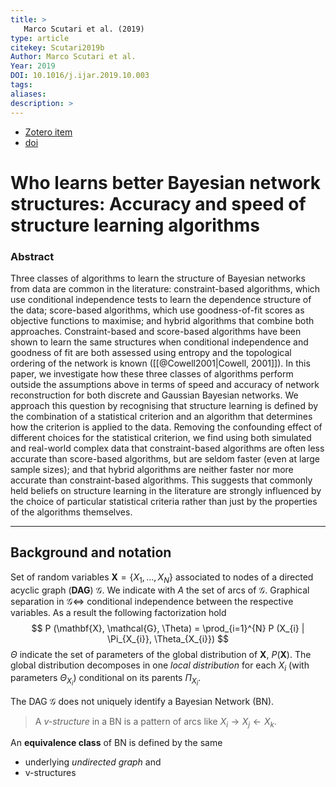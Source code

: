 ```yaml
---
title: >
   Marco Scutari et al. (2019)
type: article
citekey: Scutari2019b
Author: Marco Scutari et al.
Year: 2019
DOI: 10.1016/j.ijar.2019.10.003 
tags: 
aliases:
description: >
---
```


- [Zotero item](zotero://select/items/@Scutari2019b) 
- [doi](https://doi.org/10.1016/j.ijar.2019.10.003) 

# Who learns better Bayesian network structures: Accuracy and speed of structure learning algorithms

### Abstract
Three classes of algorithms to learn the structure of Bayesian networks from data are common in the literature: constraint-based algorithms, which use conditional independence tests to learn the dependence structure of the data; score-based algorithms, which use goodness-of-fit scores as objective functions to maximise; and hybrid algorithms that combine both approaches. Constraint-based and score-based algorithms have been shown to learn the same structures when conditional independence and goodness of fit are both assessed using entropy and the topological ordering of the network is known ([[@Cowell2001|Cowell, 2001]]). In this paper, we investigate how these three classes of algorithms perform outside the assumptions above in terms of speed and accuracy of network reconstruction for both discrete and Gaussian Bayesian networks. We approach this question by recognising that structure learning is defined by the combination of a statistical criterion and an algorithm that determines how the criterion is applied to the data. Removing the confounding effect of different choices for the statistical criterion, we find using both simulated and real-world complex data that constraint-based algorithms are often less accurate than score-based algorithms, but are seldom faster (even at large sample sizes); and that hybrid algorithms are neither faster nor more accurate than constraint-based algorithms. This suggests that commonly held beliefs on structure learning in the literature are strongly influenced by the choice of particular statistical criteria rather than just by the properties of the algorithms themselves.

---

## Background and notation

Set of random variables $\mathbf{X} = \{ X_{1}, \dots, X_{N} \}$ associated to nodes of a directed acyclic graph (**DAG**) $\mathcal{G}$. We indicate with $A$ the set of arcs of $\mathcal{G}$. 
Graphical separation in $\mathcal{G} \iff$ conditional independence between the respective variables.
	As a result the following factorization hold
$$
 P (\mathbf{X},  \mathcal{G}, \Theta) = \prod_{i=1}^{N} P (X_{i} | \Pi_{X_{i}}, \Theta_{X_{i}})
$$
$\Theta$ indicate the set of parameters of the global distribution of $\mathbf{X}$, $P(\mathbf{X})$. The global distribution decomposes in one *local distribution* for each $X_{i}$ (with parameters $\Theta_{X_{i}}$) conditional on its parents $\Pi_{X_{i}}$.

The DAG $\mathcal{G}$ does not uniquely identify a Bayesian Network (BN). 

> A *v-structure* in a BN is a pattern of arcs like $X_{i} \rightarrow X_{j} \leftarrow X_{k}$. 

An **equivalence class** of BN is defined by the same
- underlying *undirected graph* and 
- v-structures 

